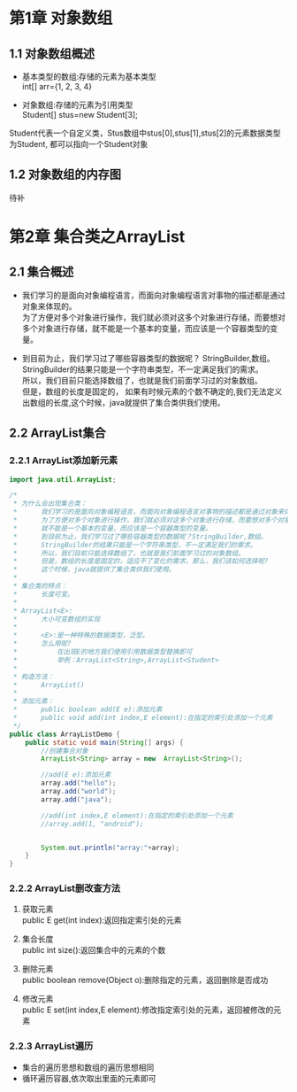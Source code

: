# 第1章	对象数组

## 1.1 对象数组概述
- 基本类型的数组:存储的元素为基本类型  
int[] arr={1, 2, 3, 4}

- 对象数组:存储的元素为引用类型  
Student[] stus=new Student[3];

 Student代表一个自定义类，Stus数组中stus[0],stus[1],stus[2]的元素数据类型为Student,
  都可以指向一个Student对象

## 1.2	对象数组的内存图
待补


# 第2章	集合类之ArrayList
## 2.1	集合概述
- 我们学习的是面向对象编程语言，而面向对象编程语言对事物的描述都是通过对象来体现的。  
为了方便对多个对象进行操作，我们就必须对这多个对象进行存储，而要想对多个对象进行存储，就不能是一个基本的变量，而应该是一个容器类型的变量。

- 到目前为止，我们学习过了哪些容器类型的数据呢？
StringBuilder,数组。  
StringBuilder的结果只能是一个字符串类型，不一定满足我们的需求。  
所以，我们目前只能选择数组了，也就是我们前面学习过的对象数组。  
但是，数组的长度是固定的， 如果有时候元素的个数不确定的,我们无法定义出数组的长度,这个时候，java就提供了集合类供我们使用。

## 2.2 ArrayList集合
### 2.2.1	ArrayList添加新元素
```java
import java.util.ArrayList;

/*
 * 为什么会出现集合类：
 * 		我们学习的是面向对象编程语言，而面向对象编程语言对事物的描述都是通过对象来体现的。
 * 		为了方便对多个对象进行操作，我们就必须对这多个对象进行存储，而要想对多个对象进行存储，
 * 		就不能是一个基本的变量，而应该是一个容器类型的变量。
 * 		到目前为止，我们学习过了哪些容器类型的数据呢？StringBuilder,数组。
 * 		StringBuilder的结果只能是一个字符串类型，不一定满足我们的需求。
 * 		所以，我们目前只能选择数组了，也就是我们前面学习过的对象数组。
 * 		但是，数组的长度是固定的，适应不了变化的需求，那么，我们该如何选择呢?
 * 		这个时候，java就提供了集合类供我们使用。
 *
 * 集合类的特点：
 * 		长度可变。
 *
 * ArrayList<E>:
 * 		大小可变数组的实现
 *
 * 		<E>:是一种特殊的数据类型，泛型。
 * 		怎么用呢?
 * 			在出现E的地方我们使用引用数据类型替换即可
 * 			举例：ArrayList<String>,ArrayList<Student>
 *
 * 构造方法：
 * 		ArrayList()
 *
 * 添加元素：
 * 		public boolean add(E e):添加元素
 * 		public void add(int index,E element):在指定的索引处添加一个元素
 */
public class ArrayListDemo {
	public static void main(String[] args) {
		//创建集合对象
		ArrayList<String> array = new  ArrayList<String>();

		//add(E e):添加元素
		array.add("hello");
		array.add("world");
		array.add("java");

		//add(int index,E element):在指定的索引处添加一个元素
		//array.add(1, "android");


		System.out.println("array:"+array);
	}
}
```

### 2.2.2	ArrayList删改查方法
1. 获取元素  
public E get(int index):返回指定索引处的元素

2. 集合长度  
public int size():返回集合中的元素的个数

3. 删除元素  
public boolean remove(Object o):删除指定的元素，返回删除是否成功

4. 修改元素  
public E set(int index,E element):修改指定索引处的元素，返回被修改的元素

### 2.2.3	ArrayList遍历
- 集合的遍历思想和数组的遍历思想相同
- 循环遍历容器,依次取出里面的元素即可
